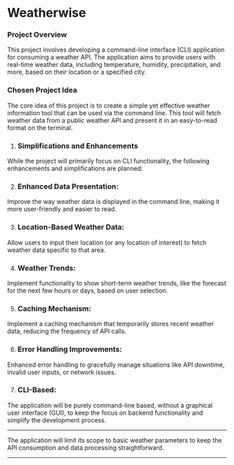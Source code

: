 # Weatherwise

### Project Overview
This project involves developing a command-line interface (CLI) application for consuming a weather API. The application aims to provide users with real-time weather data, including temperature, humidity, precipitation, and more, based on their location or a specified city.

### Chosen Project Idea
The core idea of this project is to create a simple yet effective weather information tool that can be used via the command line. This tool will fetch weather data from a public weather API and present it in an easy-to-read format on the terminal.

1. ### Simplifications and Enhancements
While the project will primarily focus on CLI functionality, the following enhancements and simplifications are planned:

2. ### Enhanced Data Presentation: 
Improve the way weather data is displayed in the command line, making it more user-friendly and easier to read.

3. ### Location-Based Weather Data: 
Allow users to input their location (or any location of interest) to fetch weather data specific to that area.

4. ### Weather Trends: 
Implement functionality to show short-term weather trends, like the forecast for the next few hours or days, based on user selection.

5. ### Caching Mechanism: 
Implement a caching mechanism that temporarily stores recent weather data, reducing the frequency of API calls.

6. ### Error Handling Improvements: 
Enhanced error handling to gracefully manage situations like API downtime, invalid user inputs, or network issues.

7. ### CLI-Based: 
The application will be purely command-line based, without a graphical user interface (GUI), to keep the focus on backend functionality and simplify the development process.

***
The application will limit its scope to basic weather parameters to keep the API consumption and data processing straightforward.
***
